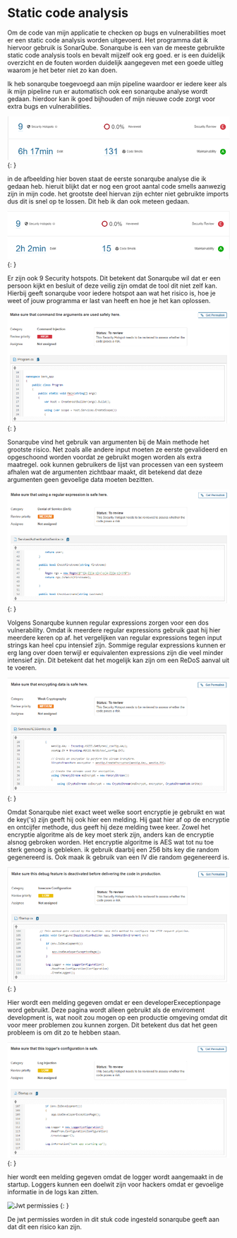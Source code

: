 # Static code analysis

Om de code van mijn applicatie te checken op bugs en vulnerabilities moet er een static code analysis worden uitgevoerd. Het programma dat ik hiervoor gebruik is SonarQube. Sonarqube is een van de meeste gebruikte static code analysis tools en bevalt mijzelf ook erg goed. er is een duidelijk overzicht en de fouten worden duidelijk aangegeven met een goede uitleg waarom je het beter niet zo kan doen.

Ik heb sonarqube toegevoegd aan mijn pipeline waardoor er iedere keer als ik mijn pipeline run er automatisch ook een sonarqube analyse wordt gedaan. hierdoor kan ik goed bijhouden of mijn nieuwe code zorgt voor extra bugs en vulnerabilities.

![eerste analyse](../images/sonar27-10.PNG){: }

in de afbeelding hier boven staat de eerste sonarqube analyse die ik gedaan heb. hieruit blijkt dat er nog een groot aantal code smells aanwezig zijn in mijn code. het grootste deel hiervan zijn echter niet gebruikte imports dus dit is snel op te lossen. Dit heb ik dan ook meteen gedaan.

![eerste analyse](../images/sonar27-10-code-smell.PNG){: }

 Er zijn ook 9 Security hotspots. Dit betekent dat Sonarqube wil dat er een persoon kijkt en besluit of deze veilig zijn omdat de tool dit niet zelf kan. Hierbij geeft sonarqube voor iedere hotspot aan wat het risico is, hoe je weet of jouw programma er last van heeft en hoe je het kan oplossen.

![command injectie](../images/Command_Injection.PNG) {: }

Sonarqube vind het gebruik van argumenten bij de Main methode het grootste risico. Net zoals alle andere input moeten ze eerste gevalideerd en opgeschoond worden voordat ze gebruikt mogen worden als extra maatregel. ook kunnen gebruikers de lijst van processen van een systeem afhalen wat de argumenten zichtbaar maakt, dit betekend dat deze argumenten geen gevoelige data moeten bezitten.

![DoS](../images/DoS.PNG) {: }

Volgens Sonarqube kunnen regular expressions zorgen voor een dos vulnerability. Omdat ik meerdere regular expressions gebruik gaat hij hier meerdere keren op af. het vergelijken van regular expressions tegen input strings kan heel cpu intensief zijn. Sommige regular expressions kunnen er erg lang over doen terwijl er equivalenten expressions zijn die veel minder intensief zijn. Dit betekent dat het mogelijk kan zijn om een ReDoS aanval uit te voeren.

![zwakke Cryptografie](../images/Weak_Cryptography.PNG) {: }

Omdat Sonarqube niet exact weet welke soort encryptie je gebruikt en wat de key('s) zijn geeft hij ook hier een melding. Hij gaat hier af op de encryptie en ontcijfer methode, dus geeft hij deze melding twee keer. Zowel het encryptie algoritme als de key moet sterk zijn, anders kan de encryptie alsnog gebroken worden. Het encryptie algoritme is AES wat tot nu toe sterk genoeg is gebleken. ik gebruik daarbij een 256 bits key die random gegenereerd is. Ook maak ik gebruik van een IV die random gegenereerd is.

![onveilige configuratie](../images/insecure_configuration.PNG) {: }

Hier wordt een melding gegeven omdat er een developerExeceptionpage word gebruikt. Deze pagina wordt alleen gebruikt als de enviroment development is, wat nooit zou mogen op een productie omgeving omdat dit voor meer problemen zou kunnen zorgen. Dit betekent dus dat het geen probleem is om dit zo te hebben staan.

![log injectie](../images/Log_Injection.PNG) {: }

hier wordt een melding gegeven omdat de logger wordt aangemaakt in de startup. Loggers kunnen een doelwit zijn voor hackers omdat er gevoelige informatie in de logs kan zitten.

![Jwt permissies](../images/Jwt_Permissions.PNG) {: }

De jwt permissies worden in dit stuk code ingesteld sonarqube geeft aan dat dit een risico kan zijn.
